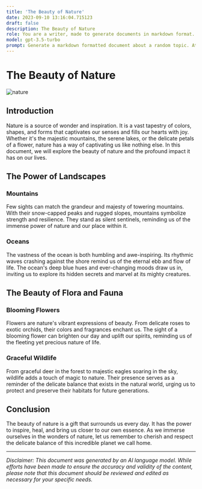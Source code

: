 ```yaml
---
title: 'The Beauty of Nature'
date: 2023-09-10 13:16:04.715123
draft: false
description: The Beauty of Nature
role: You are a writer, made to generate documents in markdown format. It is very important that all of the documents you generate are in valid markdown format.
model: gpt-3.5-turbo
prompt: Generate a markdown formatted document about a random topic. At the bottom, include a disclaimer explaining that the document was generated by you. The first line of the document should be the title. Make sure that the entire document is in proper markdown format, using a mix of various tags to make the document visually appealing.
---
```


# The Beauty of Nature

![nature](https://images.unsplash.com/photo-1498837167922-ddd27525d352)

## Introduction

Nature is a source of wonder and inspiration. It is a vast tapestry of colors, shapes, and forms that captivates our senses and fills our hearts with joy. Whether it's the majestic mountains, the serene lakes, or the delicate petals of a flower, nature has a way of captivating us like nothing else. In this document, we will explore the beauty of nature and the profound impact it has on our lives.

## The Power of Landscapes

### Mountains

Few sights can match the grandeur and majesty of towering mountains. With their snow-capped peaks and rugged slopes, mountains symbolize strength and resilience. They stand as silent sentinels, reminding us of the immense power of nature and our place within it.

### Oceans

The vastness of the ocean is both humbling and awe-inspiring. Its rhythmic waves crashing against the shore remind us of the eternal ebb and flow of life. The ocean's deep blue hues and ever-changing moods draw us in, inviting us to explore its hidden secrets and marvel at its mighty creatures.

## The Beauty of Flora and Fauna

### Blooming Flowers

Flowers are nature's vibrant expressions of beauty. From delicate roses to exotic orchids, their colors and fragrances enchant us. The sight of a blooming flower can brighten our day and uplift our spirits, reminding us of the fleeting yet precious nature of life.

### Graceful Wildlife

From graceful deer in the forest to majestic eagles soaring in the sky, wildlife adds a touch of magic to nature. Their presence serves as a reminder of the delicate balance that exists in the natural world, urging us to protect and preserve their habitats for future generations.

## Conclusion

The beauty of nature is a gift that surrounds us every day. It has the power to inspire, heal, and bring us closer to our own essence. As we immerse ourselves in the wonders of nature, let us remember to cherish and respect the delicate balance of this incredible planet we call home.

---

*Disclaimer: This document was generated by an AI language model. While efforts have been made to ensure the accuracy and validity of the content, please note that this document should be reviewed and edited as necessary for your specific needs.*